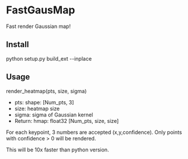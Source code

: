 # FastGausMap
 Fast render Gaussian map!

## Install

python setup.py build_ext --inplace

## Usage 

render_heatmap(pts, size, sigma)

- pts: shape: [Num_pts, 3] 
- size: heatmap size 
- sigma: sigma of Gaussian kernel
- Return: hmap: float32 [Num_pts, size, size]

For each keypoint, 3 numbers are accepted (x,y,confidence). Only points with confidence > 0 will be rendered.

This will be 10x faster than python version.
